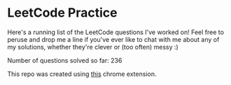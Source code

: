 # LeetCode Practice

Here's a running list of the LeetCode questions I've worked on! Feel free to peruse and drop me a line if you've ever like to chat with me about any of my solutions, whether they're clever or (too often) messy :)

Number of questions solved so far: 236

This repo was created using [this](https://github.com/QasimWani/LeetHub) chrome extension.
